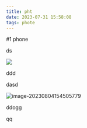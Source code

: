 ```yaml
---
title: pht
date: 2023-07-31 15:58:08
tags: phote
---
```


#1 phone



ds

![](part.jpg)

ddd



dasd

![image-20230804154505779](image.png)



ddogg

qq

